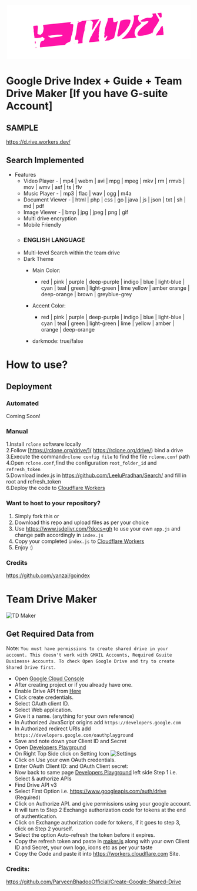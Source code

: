 <p align="center"><img src="img/logo.png" alt="LOGO"></p>

# Google Drive Index + Guide + Team Drive Maker [If you have G-suite Account]

## SAMPLE

https://d.rive.workers.dev/

## Search Implemented
- Features
  - Video Player - | mp4 | webm | avi | mpg | mpeg | mkv | rm | rmvb | mov | wmv | asf | ts | flv
  - Music Player - | mp3 | flac | wav | ogg | m4a
  - Document Viewer - | html | php | css | go | java | js | json | txt | sh | md | pdf
  - Image Viewer - | bmp | jpg | jpeg | png | gif
  - Multi drive encryption
  - Mobile Friendly
  - <h3> ENGLISH LANGUAGE </h3>
  - Multi-level Search within the team drive
  - Dark Theme
    - Main Color:
        - red | pink | purple | deep-purple | indigo | blue | light-blue | cyan | teal | green | light-green | lime yellow | amber orange | deep-orange | brown | greyblue-grey

     - Accent Color:
        - red | pink | purple | deep-purple | indigo | blue | light-blue | cyan | teal | green | light-green | lime | yellow | amber | orange | deep-orange

     - darkmode: true/false

# How to use?

## Deployment  

### Automated
Coming Soon!

### Manual

1.Install `rclone` software locally  
2.Follow [https://rclone.org/drive/]( https://rclone.org/drive/) bind a drive  
3.Execute the command`rclone config file` to find the file `rclone.conf` path  
4.Open `rclone.conf`,find the configuration `root_folder_id` and `refresh_token`  
5.Download index.js in https://github.com/LeeluPradhan/Search/ and fill in root and refresh_token  
6.Deploy the code to [Cloudflare Workers](https://www.cloudflare.com/)

### Want to host to your repository?
1. Simply fork this
or
2. Download this repo and upload files as per your choice
3. Use https://www.jsdelivr.com/?docs=gh to use your own `app.js` and change path accordingly in `index.js`
4. Copy your completed `index.js` to [Cloudflare Workers](https://www.cloudflare.com/)
4. Enjoy :)

### Credits
https://github.com/yanzai/goindex

# Team Drive Maker
![TD Maker](https://github.com/LeeluPradhan/G-Index/raw/master/img/td-maker.png)
## Get Required Data from
Note: `You must have permissions to create shared drive in your account. This doesn't work with GMAIL Accounts, Required Gsuite Business+ Accounts. To check Open Google Drive and try to create Shared Drive first.`

* Open [Google Cloud Console](https://console.developers.google.com/apis/credentials)
* After creating project or if you already have one.
* Enable Drive API from [Here](https://console.developers.google.com/apis/library/drive.googleapis.com?q=drive)
* Click create credentials.
* Select OAuth client ID.
* Select Web application.
* Give it a name. (anything for your own reference)
* In Authorized JavaScript origins add `https://developers.google.com`
* In Authorized redirect URIs add `https://developers.google.com/oauthplayground`
* Save and note down your Client ID and Secret
* Open [Developers Playground](https://developers.google.com/oauthplayground)
* On Right Top Side click on Setting Icon ![Settings](https://developers.google.com/oauthplayground/assets/images/settings.png)
* Click on Use your own OAuth credentials.
* Enter OAuth Client ID: and OAuth Client secret:
* Now back to same page [Developers Playground](https://developers.google.com/oauthplayground) left side Step 1 i.e. Select & authorize APIs
* Find Drive API v3
* Select First Option i.e. https://www.googleapis.com/auth/drive (Required)
* Click on Authorize API. and give permissions using your google account.
* It will turn to Step 2 Exchange authorization code for tokens at the end of authentication.
* Click on Exchange authorization code for tokens, if it goes to step 3, click on Step 2 yourself.
* Select the option Auto-refresh the token before it expires.
* Copy the refresh token and paste in [maker.js](https://github.com/LeeluPradhan/G-Index/maker.js) along with your own Client ID and Secret, your own logo, icons etc as per your taste
* Copy the Code and paste it into https://workers.cloudflare.com Site.

### Credits:
https://github.com/ParveenBhadooOfficial/Create-Google-Shared-Drive
